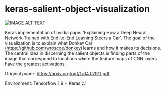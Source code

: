 # keras-salient-object-visualization
[![IMAGE ALT TEXT](https://img.youtube.com/vi/bgGEonerPiw/0.jpg)](https://youtu.be/bgGEonerPiw "Donkey car network visualization based on Nvidia paper")

Keras implementation of nvidia paper 'Explaining How a Deep Neural Network Trained with End-to-End Learning Steers a Car'.
The goal of the visualization is to explain what Donkey Car (https://github.com/wroscoe/donkey) learns and how it makes its decisions. The central idea in discerning the salient objects is finding parts of the image that correspond to
locations where the feature maps of CNN layers have the greatest activations.

Original paper: https://arxiv.org/pdf/1704.07911.pdf

Environment: Tensorflow 1.9 + Keras 2.1
